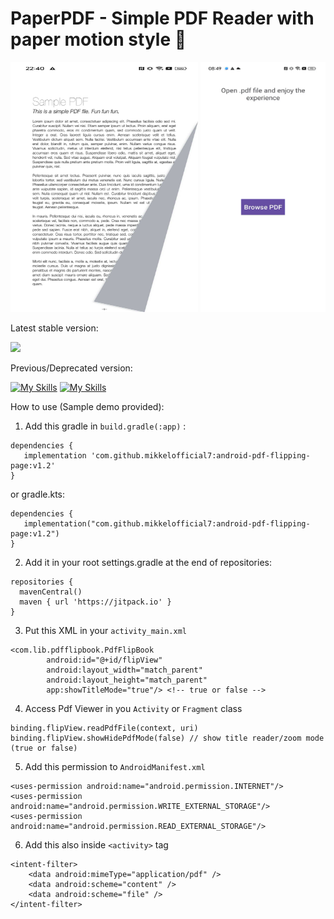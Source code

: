 # PaperPDF - Simple PDF Reader with paper motion style 📁

<div align="left">
  <img src="https://github.com/mikkelofficial7/android-pdf-flipping-page/blob/main/sample1.jpg" alt="Flipbook Engine" width="300" height="400">
  <img src="https://github.com/mikkelofficial7/android-pdf-flipping-page/blob/main/sample.gif" alt="Flipbook Engine" width="200" height="400">
</div>

Latest stable version: 

[![](https://jitpack.io/v/mikkelofficial7/android-pdf-flipping-page.svg)](https://jitpack.io/#mikkelofficial7/android-pdf-flipping-page)

Previous/Deprecated version:

[![My Skills](https://img.shields.io/badge/JitPack-v1.3-f30a06)](https://mikkelofficial7.github.io/)
[![My Skills](https://img.shields.io/badge/JitPack-v1.2-f30a06)](https://mikkelofficial7.github.io/)

How to use (Sample demo provided):

1. Add this gradle in ```build.gradle(:app)``` :
```
dependencies {
   implementation 'com.github.mikkelofficial7:android-pdf-flipping-page:v1.2'
}
 ```
or gradle.kts:
```
dependencies {
   implementation("com.github.mikkelofficial7:android-pdf-flipping-page:v1.2")
}
 ```

2. Add it in your root settings.gradle at the end of repositories:
```
repositories {
  mavenCentral()
  maven { url 'https://jitpack.io' }
}
```

3. Put this XML in your ```activity_main.xml```
```
<com.lib.pdfflipbook.PdfFlipBook
        android:id="@+id/flipView"
        android:layout_width="match_parent"
        android:layout_height="match_parent"
        app:showTitleMode="true"/> <!-- true or false -->
```

4. Access Pdf Viewer in you ```Activity``` or ```Fragment``` class
```
binding.flipView.readPdfFile(context, uri)
binding.flipView.showHidePdfMode(false) // show title reader/zoom mode (true or false)
```

5. Add this permission to ```AndroidManifest.xml```

```
<uses-permission android:name="android.permission.INTERNET"/>
<uses-permission android:name="android.permission.WRITE_EXTERNAL_STORAGE"/>
<uses-permission android:name="android.permission.READ_EXTERNAL_STORAGE"/>
```

6. Add this also inside ```<activity>``` tag

```
<intent-filter>
    <data android:mimeType="application/pdf" />
    <data android:scheme="content" />
    <data android:scheme="file" />
</intent-filter>
```

